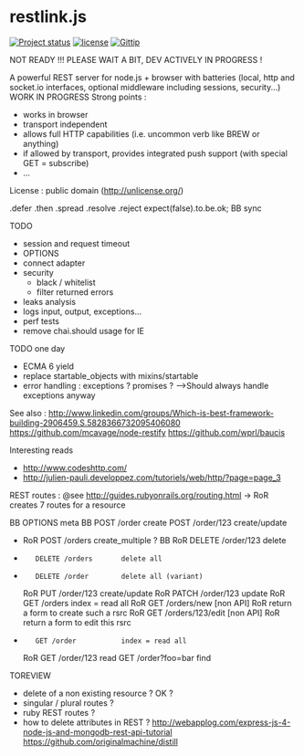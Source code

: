 restlink.js
===========

[![Project status](http://img.shields.io/badge/project_status-highly_experimental-red.png)](http://offirmo.net/classifying-open-source-projects-status/)
[![license](http://img.shields.io/badge/license-public_domain-brightgreen.png)](http://unlicense.org/)
[![Gittip](http://img.shields.io/gittip/Offirmo.png)](https://www.gittip.com/Offirmo/)

NOT READY !!! PLEASE WAIT A BIT, DEV ACTIVELY IN PROGRESS !

A powerful REST server for node.js + browser with batteries (local, http and socket.io interfaces, optional middleware including sessions, security...) WORK IN PROGRESS
Strong points :
- works in browser
- transport independent
- allows full HTTP capabilities (i.e. uncommon verb like BREW or anything)
- if allowed by transport, provides integrated push support (with special GET = subscribe)
- ...

License : public domain (http://unlicense.org/)


.defer
.then
.spread
.resolve
.reject
expect(false).to.be.ok;
BB sync

TODO
- session and request timeout
- OPTIONS
- connect adapter
- security
  - black / whitelist
  - filter returned errors
- leaks analysis
- logs input, output, exceptions...
- perf tests
- remove chai.should usage for IE

TODO one day
- ECMA 6 yield
- replace startable_objects with mixins/startable
- error handling : exceptions ? promises ? -->Should always handle exceptions anyway

See also :
http://www.linkedin.com/groups/Which-is-best-framework-building-2906459.S.5828366732095406080
https://github.com/mcavage/node-restify
https://github.com/wprl/baucis

Interesting reads
* http://www.codeshttp.com/
* http://julien-pauli.developpez.com/tutoriels/web/http/?page=page_3

REST routes :
@see http://guides.rubyonrails.org/routing.html
   -> RoR creates 7 routes for a resource

  BB     OPTIONS              meta
  BB     POST /order          create
         POST /order/123      create/update
*    RoR POST /orders         create_multiple ?
  BB RoR DELETE /order/123    delete
*        DELETE /orders       delete all
*        DELETE /order        delete all (variant)
     RoR PUT /order/123       create/update
     RoR PATCH /order/123     update
     RoR GET /orders          index = read all
     RoR GET /orders/new      [non API] RoR return a form to create such a rsrc
     RoR GET /orders/123/edit [non API] RoR return a form to edit this rsrc
*        GET /order           index = read all
     RoR GET /order/123       read
         GET /order?foo=bar   find


TOREVIEW
- delete of a non existing resource ? OK ?
- singular / plural routes ?
- ruby REST routes ?
- how to delete attributes in REST ?
http://webapplog.com/express-js-4-node-js-and-mongodb-rest-api-tutorial
https://github.com/originalmachine/distill
